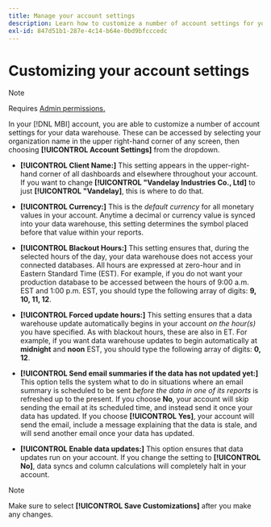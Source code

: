```yaml
---
title: Manage your account settings
description: Learn how to customize a number of account settings for your data warehouse.
exl-id: 847d51b1-287e-4c14-b64e-0bd9bfcccedc
---
```

# Customizing your account settings

>[!NOTE]
>
>Requires [Admin permissions.](../../administrator/user-management/user-management.md)

In your [!DNL MBI] account, you are able to customize a number of account settings for your data warehouse. These can be accessed by selecting your organization name in the upper right-hand corner of any screen, then choosing **[!UICONTROL Account Settings]** from the dropdown.

* **[!UICONTROL Client Name:]** This setting appears in the upper-right-hand corner of all dashboards and elsewhere throughout your account. If you want to change **[!UICONTROL "Vandelay Industries Co., Ltd]** to just **[!UICONTROL "Vandelay]**, this is where to do that.

* **[!UICONTROL Currency:]** This is the *default currency* for all monetary values in your account. Anytime a decimal or currency value is synced into your data warehouse, this setting determines the symbol placed before that value within your reports.

* **[!UICONTROL Blackout Hours:]** This setting ensures that, during the selected hours of the day, your data warehouse does not access your connected databases. All hours are expressed at zero-hour and in Eastern Standard Time (EST). For example, if you do not want your production database to be accessed between the hours of 9:00 a.m. EST and 1:00 p.m. EST, you should type the following array of digits: **9, 10, 11, 12**.

* **[!UICONTROL Forced update hours:]** This setting ensures that a data warehouse update automatically begins in your account *on the hour(s)* you have specified. As with blackout hours, these are also in ET. For example, if you want data warehouse updates to begin automatically at **midnight** and **noon** EST, you should type the following array of digits: **0, 12**.

* **[!UICONTROL Send email summaries if the data has not updated yet:]** This option tells the system what to do in situations where an email summary is scheduled to be sent *before the data in one of its reports* is refreshed up to the present. If you choose **No**, your account will skip sending the email at its scheduled time, and instead send it once your data has updated. If you choose **[!UICONTROL Yes]**, your account will send the email, include a message explaining that the data is stale, and will send another email once your data has updated.

* **[!UICONTROL Enable data updates:]** This option ensures that data updates run on your account. If you change the setting to **[!UICONTROL No]**, data syncs and column calculations will completely halt in your account.

>[!NOTE]
>
>Make sure to select **[!UICONTROL Save Customizations]** after you make any changes.
